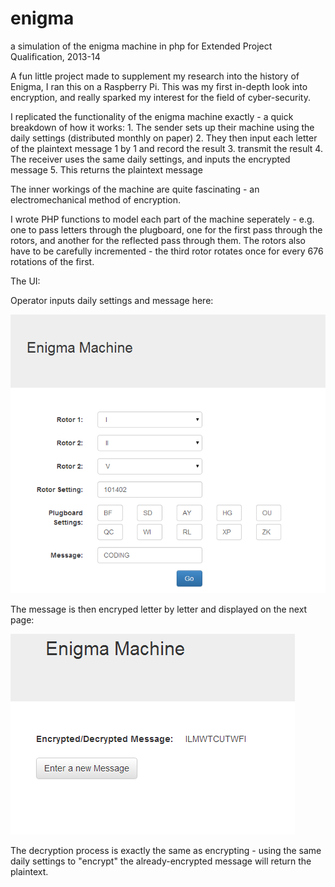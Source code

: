 # enigma
a simulation of the enigma machine in php for Extended Project Qualification, 2013-14

A fun little project made to supplement my research into the history of Enigma, I ran this on a Raspberry Pi.
This was my first in-depth look into encryption, and really sparked my interest for the field of cyber-security.

I replicated the functionality of the enigma machine exactly - a quick breakdown of how it works:
    1. The sender sets up their machine using the daily settings (distributed monthly on paper)
    2. They then input each letter of the plaintext message 1 by 1 and record the result
    3. transmit the result
    4. The receiver uses the same daily settings, and inputs the encrypted message
    5. This returns the plaintext message

The inner workings of the machine are quite fascinating - an electromechanical method of encryption.

I wrote PHP functions to model each part of the machine seperately - e.g. one to pass letters through the plugboard, one for the first pass through the rotors, and another for the reflected pass through them.
The rotors also have to be carefully incremented - the third rotor rotates once for every 676 rotations of the first.

The UI:

Operator inputs daily settings and message here:

![input](screenshots/input.png)

The message is then encryped letter by letter and displayed on the next page:

![output](screenshots/output.png)


The decryption process is exactly the same as encrypting - using the same daily settings to "encrypt" the already-encrypted message will return the plaintext.

